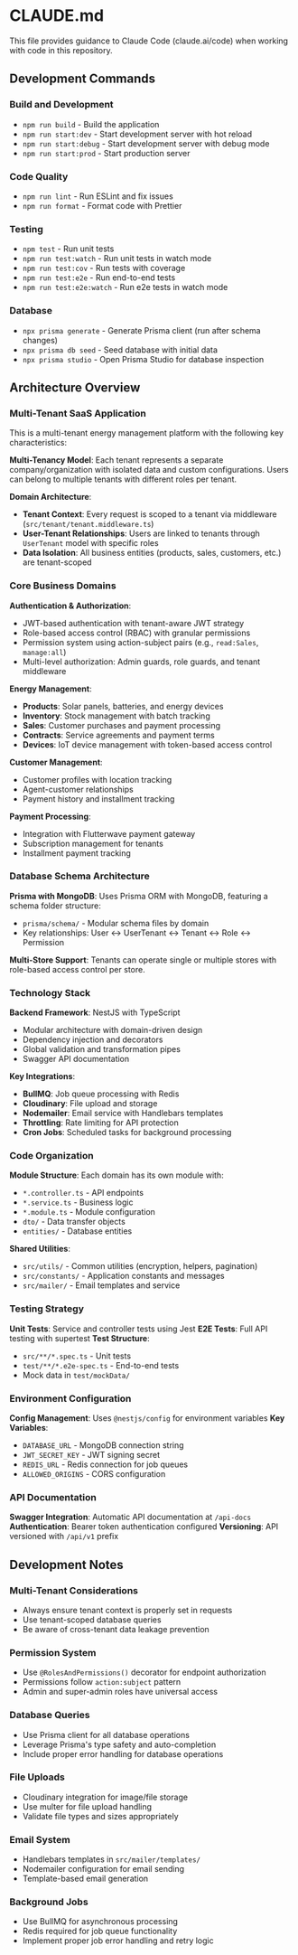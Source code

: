 # CLAUDE.md

This file provides guidance to Claude Code (claude.ai/code) when working with code in this repository.

## Development Commands

### Build and Development
- `npm run build` - Build the application
- `npm run start:dev` - Start development server with hot reload
- `npm run start:debug` - Start development server with debug mode
- `npm run start:prod` - Start production server

### Code Quality
- `npm run lint` - Run ESLint and fix issues
- `npm run format` - Format code with Prettier

### Testing
- `npm test` - Run unit tests
- `npm run test:watch` - Run unit tests in watch mode
- `npm run test:cov` - Run tests with coverage
- `npm run test:e2e` - Run end-to-end tests
- `npm run test:e2e:watch` - Run e2e tests in watch mode

### Database
- `npx prisma generate` - Generate Prisma client (run after schema changes)
- `npx prisma db seed` - Seed database with initial data
- `npx prisma studio` - Open Prisma Studio for database inspection

## Architecture Overview

### Multi-Tenant SaaS Application
This is a multi-tenant energy management platform with the following key characteristics:

**Multi-Tenancy Model**: Each tenant represents a separate company/organization with isolated data and custom configurations. Users can belong to multiple tenants with different roles per tenant.

**Domain Architecture**: 
- **Tenant Context**: Every request is scoped to a tenant via middleware (`src/tenant/tenant.middleware.ts`)
- **User-Tenant Relationships**: Users are linked to tenants through `UserTenant` model with specific roles
- **Data Isolation**: All business entities (products, sales, customers, etc.) are tenant-scoped

### Core Business Domains

**Authentication & Authorization**:
- JWT-based authentication with tenant-aware JWT strategy
- Role-based access control (RBAC) with granular permissions
- Permission system using action-subject pairs (e.g., `read:Sales`, `manage:all`)
- Multi-level authorization: Admin guards, role guards, and tenant middleware

**Energy Management**:
- **Products**: Solar panels, batteries, and energy devices
- **Inventory**: Stock management with batch tracking
- **Sales**: Customer purchases and payment processing
- **Contracts**: Service agreements and payment terms
- **Devices**: IoT device management with token-based access control

**Customer Management**:
- Customer profiles with location tracking
- Agent-customer relationships
- Payment history and installment tracking

**Payment Processing**:
- Integration with Flutterwave payment gateway
- Subscription management for tenants
- Installment payment tracking

### Database Schema Architecture

**Prisma with MongoDB**: Uses Prisma ORM with MongoDB, featuring a schema folder structure:
- `prisma/schema/` - Modular schema files by domain
- Key relationships: User ↔ UserTenant ↔ Tenant ↔ Role ↔ Permission

**Multi-Store Support**: Tenants can operate single or multiple stores with role-based access control per store.

### Technology Stack

**Backend Framework**: NestJS with TypeScript
- Modular architecture with domain-driven design
- Dependency injection and decorators
- Global validation and transformation pipes
- Swagger API documentation

**Key Integrations**:
- **BullMQ**: Job queue processing with Redis
- **Cloudinary**: File upload and storage
- **Nodemailer**: Email service with Handlebars templates
- **Throttling**: Rate limiting for API protection
- **Cron Jobs**: Scheduled tasks for background processing

### Code Organization

**Module Structure**: Each domain has its own module with:
- `*.controller.ts` - API endpoints
- `*.service.ts` - Business logic
- `*.module.ts` - Module configuration
- `dto/` - Data transfer objects
- `entities/` - Database entities

**Shared Utilities**:
- `src/utils/` - Common utilities (encryption, helpers, pagination)
- `src/constants/` - Application constants and messages
- `src/mailer/` - Email templates and service

### Testing Strategy

**Unit Tests**: Service and controller tests using Jest
**E2E Tests**: Full API testing with supertest
**Test Structure**: 
- `src/**/*.spec.ts` - Unit tests
- `test/**/*.e2e-spec.ts` - End-to-end tests
- Mock data in `test/mockData/`

### Environment Configuration

**Config Management**: Uses `@nestjs/config` for environment variables
**Key Variables**:
- `DATABASE_URL` - MongoDB connection string
- `JWT_SECRET_KEY` - JWT signing secret
- `REDIS_URL` - Redis connection for job queues
- `ALLOWED_ORIGINS` - CORS configuration

### API Documentation

**Swagger Integration**: Automatic API documentation at `/api-docs`
**Authentication**: Bearer token authentication configured
**Versioning**: API versioned with `/api/v1` prefix

## Development Notes

### Multi-Tenant Considerations
- Always ensure tenant context is properly set in requests
- Use tenant-scoped database queries
- Be aware of cross-tenant data leakage prevention

### Permission System
- Use `@RolesAndPermissions()` decorator for endpoint authorization
- Permissions follow `action:subject` pattern
- Admin and super-admin roles have universal access

### Database Queries
- Use Prisma client for all database operations
- Leverage Prisma's type safety and auto-completion
- Include proper error handling for database operations

### File Uploads
- Cloudinary integration for image/file storage
- Use multer for file upload handling
- Validate file types and sizes appropriately

### Email System
- Handlebars templates in `src/mailer/templates/`
- Nodemailer configuration for email sending
- Template-based email generation

### Background Jobs
- Use BullMQ for asynchronous processing
- Redis required for job queue functionality
- Implement proper job error handling and retry logic